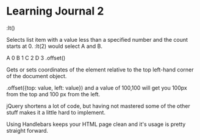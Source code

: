 # Learning Journal 2

:lt()

Selects list item with a value less than a specified number and the count starts at 0. :lt(2) would select A and B.

A 0
B 1
C 2
D 3
.offset()

Gets or sets coordinates of the element relative to the top left-hand corner of the document object.

.offset({top: value, left: value})   and a value of 100,100 will get you 100px from the top and 100 px from the left.

jQuery shortens a lot of code, but having not mastered some of the other stuff makes it a little hard to implement.

Using Handlebars keeps your HTML page clean and it's usage is pretty straight forward.